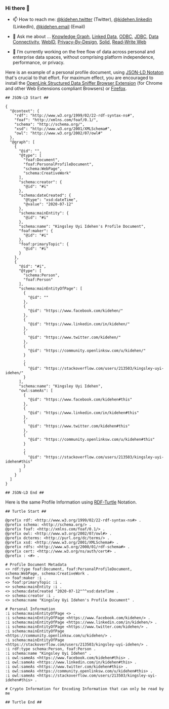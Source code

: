 ### Hi there 👋

<!--
**kidehen/kidehen** is a ✨ _special_ ✨ repository because its `README.md` (this file) appears on your GitHub profile.

Here are some ideas to get you started:

- 🔭 I’m currently working on ...
- 🌱 I’m currently learning ...
- 👯 I’m looking to collaborate on ...
- 🤔 I’m looking for help with ...
- 💬 Ask me about ...
- 📫 How to reach me: ...
- 😄 Pronouns: ...
- ⚡ Fun fact: ...
-->
- 📫 How to reach me: [@kidehen.twitter](http://twitter.com/kidehen#this) (Twitter), [@kidehen.linkedin](https://linkedin.com/in/kidehen#this) (LinkedIn), [@kidehen.email](mailto:kidehen@openlinksw.com) (Email)

- 💬 Ask me about ... [Knowledge Graph](https://twitter.com/hashtag/KnowledgeGraph), [Linked Data](https://twitter.com/hashtag/LinkedData), [ODBC](https://twitter.com/hashtag/ODBC), [JDBC](https://twitter.com/hashtag/JDBC), [Data Connectivity](https://twitter.com/hashtag/DataConnectivity), [WebID](https://twitter.com/hashtag/WebID), [Privacy-By-Design](https://twitter.com/hashtag/PrivacyByDesign), [Solid](https://twitter.com/hashtag/SolidHelps), [Read-Write Web](https://twitter.com/hashtag/RWW)

- 🔭 I’m currently working on the free flow of data across personal and enterprise data spaces, without comprising platform independence, performance, or privacy. 

Here is an example of a personal profile document, using [JSON-LD Notaton](https://medium.com/@kidehen/simple-linked-data-deployment-tutorial-using-json-ld-notation-3e753a5d44a3) that's crucial to that effort. For maximum effect, you are encouraged to install the [OpenLink Structured Data Sniffer Browser Extension](https://chrome.google.com/webstore/detail/openlink-structured-data/egdaiaihbdoiibopledjahjaihbmjhdj?hl=en) (for Chrome and other Web Extensions compliant Browsers) or [Firefox](https://addons.mozilla.org/en-US/firefox/addon/openlink-structured-data-sniff/). 

```
## JSON-LD Start ##

{
  "@context": {
    "rdf": "http://www.w3.org/1999/02/22-rdf-syntax-ns#",
    "foaf": "http://xmlns.com/foaf/0.1/",
    "schema": "http://schema.org/",
    "xsd": "http://www.w3.org/2001/XMLSchema#",
    "owl": "http://www.w3.org/2002/07/owl#"
  },
  "@graph": [
    {
      "@id": "",
      "@type": [
        "foaf:Document",
        "foaf:PersonalProfileDocument",
        "schema:WebPage",
        "schema:CreativeWork"
      ],
      "schema:creator": {
        "@id": "#i"
      },
      "schema:dateCreated": {
        "@type": "xsd:dateTime",
        "@value": "2020-07-12"
      },
      "schema:mainEntity": {
        "@id": "#i"
      },
      "schema:name": "Kingsley Uyi Idehen's Profile Document",
      "foaf:maker": {
        "@id": "#i"
      },
      "foaf:primaryTopic": {
        "@id": "#i"
      }
    },
    {
      "@id": "#i",
      "@type": [
        "schema:Person",
        "foaf:Person"
      ],
      "schema:mainEntityOfPage": [
        {
          "@id": ""
        },
        {
          "@id": "https://www.facebook.com/kidehen/"
        },
        {
          "@id": "https://www.linkedin.com/in/kidehen/"
        },
        {
          "@id": "https://www.twitter.com/kidehen/"
        },
        {
          "@id": "https://community.openlinksw.com/u/kidehen/"
        }
        ,
        {
          "@id": "https://stackoverflow.com/users/213503/kingsley-uyi-idehen/"
        }
      ],
      "schema:name": "Kingsley Uyi Idehen",
      "owl:sameAs": [
        {
          "@id": "https://www.facebook.com/kidehen#this"
        },
        {
          "@id": "https://www.linkedin.com/in/kidehen#this"
        },
        {
          "@id": "https://www.twitter.com/kidehen#this"
        },
        {
          "@id": "https://community.openlinksw.com/u/kidehen#this"
        }
        ,
        {
          "@id": "https://stackoverflow.com/users/213503/kingsley-uyi-idehen#this"
        }
      ]
    }
  ]
}

## JSON-LD End ##

```

Here is the same Profile Information using [RDF-Turtle](https://medium.com/openlink-software-blog/simple-linked-data-deployment-tutorial-a532e568c82f) Notation. 

```
## Turtle Start ##

@prefix rdf: <http://www.w3.org/1999/02/22-rdf-syntax-ns#> .
@prefix schema: <http://schema.org/> .
@prefix foaf: <http://xmlns.com/foaf/0.1/> .
@prefix owl: <http://www.w3.org/2002/07/owl#> .
@prefix dcterms: <http://purl.org/dc/terms/> .
@prefix xsd: <http://www.w3.org/2001/XMLSchema#> .
@prefix rdfs: <http://www.w3.org/2000/01/rdf-schema#> .
@prefix cert: <http://www.w3.org/ns/auth/cert#> . 
@prefix : <#> . 

# Profile Document Metadata
<> rdf:type foaf:Document, foaf:PersonalProfileDocument, schema:WebPage, schema:CreativeWork .
<> foaf:maker :i .
<> foaf:primaryTopic :i .
<> schema:mainEntity :i .
<> schema:dateCreated "2020-07-12"^^xsd:dateTime .
<> schema:creator :i .
<> schema:name "Kingsley Uyi Idehen's Profile Document" .

# Personal Information 
:i schema:mainEntityOfPage <> .
:i schema:mainEntityOfPage <https://www.facebook.com/kidehen/> .
:i schema:mainEntityOfPage <https://www.linkedin.com/in/kidehen/> .
:i schema:mainEntityOfPage <https://www.twitter.com/kidehen/> .
:i schema:mainEntityOfPage <https://community.openlinksw.com/u/kidehen/> . 
:i schema:mainEntityOfPage <https://stackoverflow.com/users/213503/kingsley-uyi-idehen/> . 
:i rdf:type schema:Person, foaf:Person .
:i schema:name "Kingsley Uyi Idehen" .
:i owl:sameAs <https://www.facebook.com/kidehen#this> .
:i owl:sameAs <https://www.linkedin.com/in/kidehen#this> .
:i owl:sameAs <https://www.twitter.com/kidehen#this> .
:i owl:sameAs <https://community.openlinksw.com/u/kidehen#this> . 
:i owl:sameAs <https://stackoverflow.com/users/213503/kingsley-uyi-idehen#this> . 

# Crypto Information for Encoding Information that can only be read by me 

## Turtle End ##
```
